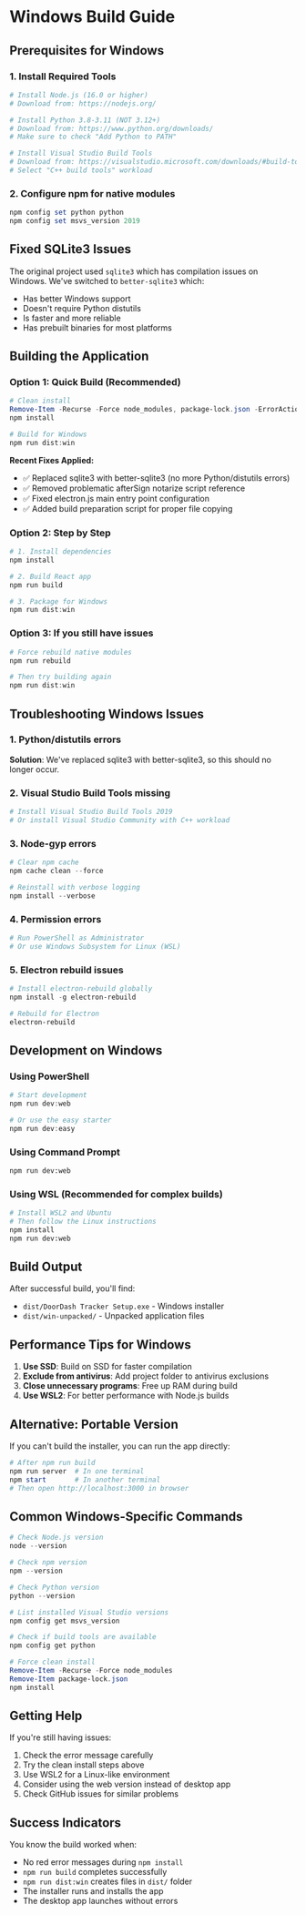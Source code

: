 # Windows Build Guide

## Prerequisites for Windows

### 1. Install Required Tools
```powershell
# Install Node.js (16.0 or higher)
# Download from: https://nodejs.org/

# Install Python 3.8-3.11 (NOT 3.12+)
# Download from: https://www.python.org/downloads/
# Make sure to check "Add Python to PATH"

# Install Visual Studio Build Tools
# Download from: https://visualstudio.microsoft.com/downloads/#build-tools-for-visual-studio-2019
# Select "C++ build tools" workload
```

### 2. Configure npm for native modules
```powershell
npm config set python python
npm config set msvs_version 2019
```

## Fixed SQLite3 Issues

The original project used `sqlite3` which has compilation issues on Windows. We've switched to `better-sqlite3` which:
- Has better Windows support
- Doesn't require Python distutils
- Is faster and more reliable
- Has prebuilt binaries for most platforms

## Building the Application

### Option 1: Quick Build (Recommended)
```powershell
# Clean install
Remove-Item -Recurse -Force node_modules, package-lock.json -ErrorAction SilentlyContinue
npm install

# Build for Windows
npm run dist:win
```

**Recent Fixes Applied:**
- ✅ Replaced sqlite3 with better-sqlite3 (no more Python/distutils errors)
- ✅ Removed problematic afterSign notarize script reference
- ✅ Fixed electron.js main entry point configuration
- ✅ Added build preparation script for proper file copying

### Option 2: Step by Step
```powershell
# 1. Install dependencies
npm install

# 2. Build React app
npm run build

# 3. Package for Windows
npm run dist:win
```

### Option 3: If you still have issues
```powershell
# Force rebuild native modules
npm run rebuild

# Then try building again
npm run dist:win
```

## Troubleshooting Windows Issues

### 1. Python/distutils errors
**Solution**: We've replaced sqlite3 with better-sqlite3, so this should no longer occur.

### 2. Visual Studio Build Tools missing
```powershell
# Install Visual Studio Build Tools 2019
# Or install Visual Studio Community with C++ workload
```

### 3. Node-gyp errors
```powershell
# Clear npm cache
npm cache clean --force

# Reinstall with verbose logging
npm install --verbose
```

### 4. Permission errors
```powershell
# Run PowerShell as Administrator
# Or use Windows Subsystem for Linux (WSL)
```

### 5. Electron rebuild issues
```powershell
# Install electron-rebuild globally
npm install -g electron-rebuild

# Rebuild for Electron
electron-rebuild
```

## Development on Windows

### Using PowerShell
```powershell
# Start development
npm run dev:web

# Or use the easy starter
npm run dev:easy
```

### Using Command Prompt
```cmd
npm run dev:web
```

### Using WSL (Recommended for complex builds)
```bash
# Install WSL2 and Ubuntu
# Then follow the Linux instructions
npm install
npm run dev:web
```

## Build Output

After successful build, you'll find:
- `dist/DoorDash Tracker Setup.exe` - Windows installer
- `dist/win-unpacked/` - Unpacked application files

## Performance Tips for Windows

1. **Use SSD**: Build on SSD for faster compilation
2. **Exclude from antivirus**: Add project folder to antivirus exclusions
3. **Close unnecessary programs**: Free up RAM during build
4. **Use WSL2**: For better performance with Node.js builds

## Alternative: Portable Version

If you can't build the installer, you can run the app directly:

```powershell
# After npm run build
npm run server  # In one terminal
npm start       # In another terminal
# Then open http://localhost:3000 in browser
```

## Common Windows-Specific Commands

```powershell
# Check Node.js version
node --version

# Check npm version
npm --version

# Check Python version
python --version

# List installed Visual Studio versions
npm config get msvs_version

# Check if build tools are available
npm config get python

# Force clean install
Remove-Item -Recurse -Force node_modules
Remove-Item package-lock.json
npm install
```

## Getting Help

If you're still having issues:

1. Check the error message carefully
2. Try the clean install steps above
3. Use WSL2 for a Linux-like environment
4. Consider using the web version instead of desktop app
5. Check GitHub issues for similar problems

## Success Indicators

You know the build worked when:
- No red error messages during `npm install`
- `npm run build` completes successfully
- `npm run dist:win` creates files in `dist/` folder
- The installer runs and installs the app
- The desktop app launches without errors